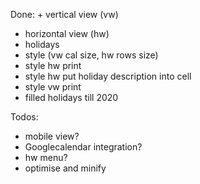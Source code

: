Done: + vertical view (vw) 
+ horizontal view (hw)
+ holidays
+ style (vw cal size, hw rows size)
+ style hw print
+ style hw put holiday description into cell
+ style vw print
+ filled holidays till 2020

Todos:
- mobile view?
- Googlecalendar integration?
- hw menu?
- optimise and minify